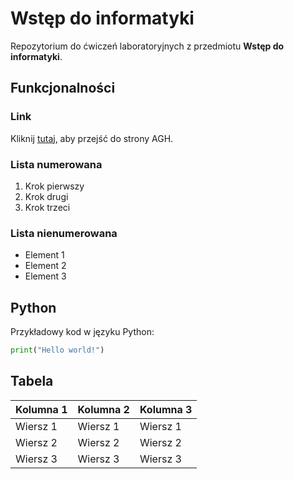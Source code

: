 # Wstęp do informatyki

Repozytorium do ćwiczeń laboratoryjnych z przedmiotu **Wstęp do informatyki**.

## Funkcjonalności

### Link
Kliknij [tutaj](https://www.agh.edu.pl/), aby przejść do strony AGH.

### Lista numerowana

1. Krok pierwszy
2. Krok drugi
3. Krok trzeci

### Lista nienumerowana

- Element 1
- Element 2
- Element 3

## Python
Przykładowy kod w języku Python:
``` python
print("Hello world!")
```

## Tabela
| Kolumna 1  | Kolumna 2  | Kolumna 3  |
|------------|------------|------------|
| Wiersz 1   | Wiersz 1   | Wiersz 1   |
| Wiersz 2   | Wiersz 2   | Wiersz 2   |
| Wiersz 3   | Wiersz 3   | Wiersz 3   |
